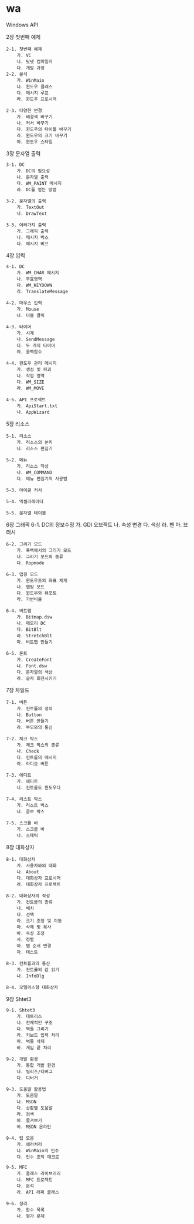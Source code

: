 # wa
Windows API

2장 첫번째 예제
	
	2-1. 첫번째 예제
		가. VC
		나. 닷넷 컴파일러
		다. 개발 과정
	2-2. 분석
		가. WinMain
		나. 윈도우 클래스
		다. 메시지 루프
		라. 윈도우 프로시저

	2-3. 다양한 변경
		가. 배경색 바꾸기
		나. 커서 바꾸기
		다. 윈도우의 타이틀 바꾸기
		라. 윈도우의 크기 바꾸기
		마. 윈도우 스타일

3장 문자열 출력

	3-1. DC
		가. DC의 필요성
		나. 문자열 출력
		다. WM_PAINT 메시지
		라. DC를 얻는 방법

	3-2. 문자열의 출력
		가. TextOut
		나. DrawText

	3-3. 여러가지 출력
		가. 그래픽 출력
		나. 메시지 박스
		다. 메시지 비프

4장 입력

	4-1. DC
		가. WM_CHAR 메시지
		나. 무효영역
		다. WM_KEYDOWN
		라. TranslateMessage

	4-2. 마우스 입력
		가. Mouse
		나. 더블 클릭

	4-3. 타이머
		가. 시계
		나. SendMessage
		다. 두 개의 타이머
		라. 콜백함수
	
	4-4. 윈도우 관리 메시지
		가. 생성 및 파괴
		나. 작업 영역
		다. WM_SIZE
		라. WM_MOVE

	4-5. API 프로젝트
		가. ApiStart.txt
		나. AppWizard

5장 리소스

	5-1. 리소스
		가. 리소스의 분리
		나. 리소스 편집기

	5-2. 메뉴
		가. 리소스 작성
		나. WM_COMMAND
		다. 메뉴 편집기의 사용법

	5-3. 아이콘 커서

	5-4. 액셀러레이터

	5-5. 문자열 테이블

6장 그래픽
	6-1. DC의 정보수정
		가. GDI 오브젝트
		나. 속성 변경
		다. 색상
		라. 펜
		마. 브러시

	6-2. 그리기 모드
		가. 흑백에서의 그리기 모드
		나. 그리기 모드의 종류
		다. Ropmode

	6-3. 맵핑 모드
		가. 윈도우즈의 좌표 체계
		나. 맵핑 모드
		다. 윈도우와 뷰포트
		라. 가변비율
	
	6-4. 비트맵
		가. Bitmap.dsw
		나. 메모리 DC
		다. BitBlt
		라. StretchBlt
		마. 비트맵 만들기

	6-5. 폰트
		가. CreateFont
		나. Font.dsw
		다. 문자열의 색상
		라. 글자 회전시키기

7장 차일드

	7-1. 버튼
		가. 컨트롤의 정의
		나. Button
		다. 버튼 만들기
		라. 부모와의 통신

	7-2. 체크 박스
		가. 체크 박스의 종류
		나. Check
		다. 컨트롤의 메시지
		라. 라디오 버튼

	7-3. 에디트
		가. 에디트
		나. 컨트롤도 윈도우다

	7-4. 리스트 박스
		가. 리스트 박스
		나. 콤보 박스
	
	7-5. 스크롤 바
		가. 스크롤 바
		나. 스태틱

8장 대화상자

	8-1. 대화상자
		가. 사용자와의 대화
		나. About
		다. 대화상자 프로시저
		라. 대화상자 프로젝트

	8-2. 대화상자의 작성
		가. 컨트롤의 종류
		나. 배치
		다. 선택
		라. 크기 조정 및 이동
		마. 삭제 및 복사
		바. 속성 조정
		사. 정렬
		아. 탭 순서 변경
		자. 테스트

	8-3. 컨트롤과의 통신
		가. 컨트롤의 값 읽기
		나. InfoDlg

	8-4. 모델리스형 대화상자

9장 Shtet3

	9-1. Shtet3
		가. 테트리스
		나. 전체적인 구조
		다. 벽돌 그리기
		라. 키보드 입력 처리
		마. 벽돌 삭제
		바. 게임 끝 처리

	9-2. 개발 환경
		가. 통합 개발 환경
		나. 릴리즈/디버그
		다. 디버거

	9-3. 도움말 활용법
		가. 도움말
		나. MSDN
		다. 상황별 도움말
		라. 검색
		마. 즐겨보기
		바. MSDN 온라인

	9-4. 팁 모음
		가. 에러처리
		나. WinMain의 인수
		다. 인수 조작 매크로

	9-5. MFC
		가. 클래스 라이브러리
		나. MFC 프로젝트
		다. 분석
		라. API 래퍼 클래스

	9-6. 정리
		가. 함수 목록
		나. 평가 문제
